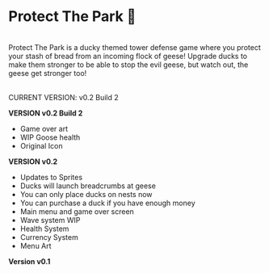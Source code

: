 <html>
<h1> Protect The Park 🐥 </h1>
<br>
Protect The Park is a ducky themed tower defense game where you protect your stash of bread from an incoming flock of geese! Upgrade ducks to make them stronger to be able to stop the evil geese, but watch out, the geese get stronger too!
<br>
<br>

CURRENT VERSION: v0.2 Build 2

<b>VERSION v0.2 Build 2</b>
- Game over art
- WIP Goose health
- Original Icon

<b>VERSION v0.2</b>
- Updates to Sprites 
- Ducks will launch breadcrumbs at geese
- You can only place ducks on nests now
- You can purchase a duck if you have enough money
- Main menu and game over screen
- Wave system WIP
- Health System
- Currency System
- Menu Art

<b>Version v0.1</b>

</html>

